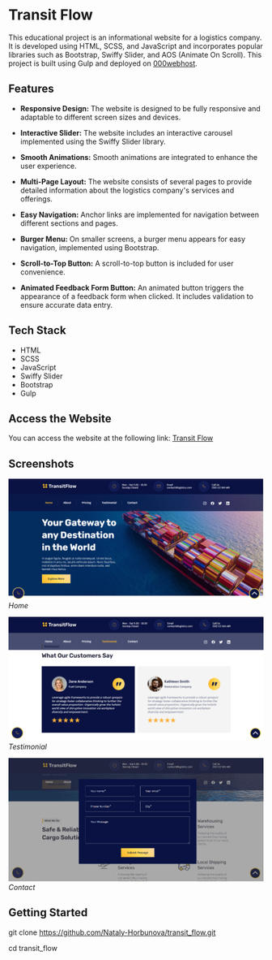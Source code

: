 # Transit Flow

This educational project is an informational website for a logistics company. It is developed using HTML, SCSS, and JavaScript and incorporates popular libraries such as Bootstrap, Swiffy Slider, and AOS (Animate On Scroll). This project is built using Gulp and deployed on [000webhost](https://www.000webhost.com/).

## Features

- **Responsive Design:** The website is designed to be fully responsive and adaptable to different screen sizes and devices.

- **Interactive Slider:** The website includes an interactive carousel implemented using the Swiffy Slider library.

- **Smooth Animations:** Smooth animations are integrated to enhance the user experience.

- **Multi-Page Layout:** The website consists of several pages to provide detailed information about the logistics company's services and offerings.

- **Easy Navigation:** Anchor links are implemented for navigation between different sections and pages.

- **Burger Menu:** On smaller screens, a burger menu appears for easy navigation, implemented using Bootstrap.

- **Scroll-to-Top Button:** A scroll-to-top button is included for user convenience.

- **Animated Feedback Form Button:** An animated button triggers the appearance of a feedback form when clicked. It includes validation to ensure accurate data entry.

## Tech Stack

- HTML
- SCSS
- JavaScript
- Swiffy Slider
- Bootstrap
- Gulp

## Access the Website

You can access the website at the following link: [Transit Flow](https://transit-flow.000webhostapp.com/)

## Screenshots

![Home](src/assets/screenshots/home.png)
_Home_


![Testimonial](src/assets/screenshots/testimonial.png)
_Testimonial_


![Contact](src/assets/screenshots/contact.png)
_Contact_


## Getting Started

git clone https://github.com/Nataly-Horbunova/transit_flow.git

cd transit_flow
